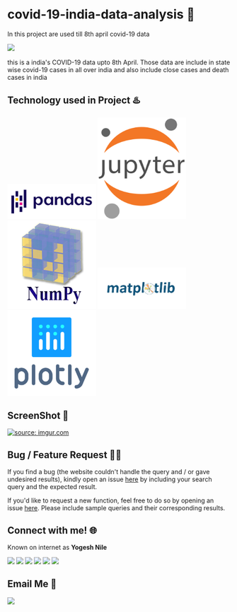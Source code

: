 # covid-19-india-data-analysis :notebook:
In this project are used till 8th april covid-19 data

[![](https://camo.githubusercontent.com/2fb0723ef80f8d87a51218680e209c66f213edf8/68747470733a2f2f666f7274686562616467652e636f6d2f696d616765732f6261646765732f6d6164652d776974682d707974686f6e2e737667)](https://python.org)

this is a india's COVID-19 data upto 8th April. Those data are include in state wise covid-19 cases in all over india and also include close cases and death cases in india

## Technology used in Project :hotsprings:
<img target="_blank" src="https://github.com/yogeshnile/technology/blob/master/pandas.png" width="200">  <img target="_blank" src="https://github.com/yogeshnile/technology/blob/master/Jupyter.png" width="200">    <img target="_blank" src="https://github.com/yogeshnile/technology/blob/master/numpy.png" width="200">   <img target="_blank" src="https://github.com/yogeshnile/technology/blob/master/matplotlib.jpg" width="200">   <img target="_blank" src="https://github.com/yogeshnile/technology/blob/master/plotly.png" width="200">



## ScreenShot :camera_flash:

<a href="https://imgur.com/dlGGnyG"><img src="https://i.imgur.com/dlGGnyG.png" title="source: imgur.com" /></a>


## Bug / Feature Request :man_technologist:
If you find a bug (the website couldn't handle the query and / or gave undesired results), kindly open an issue [here](https://github.com/yogeshnile/covid-19-india-data-analysis/issues/new) by including your search query and the expected result.

If you'd like to request a new function, feel free to do so by opening an issue [here](https://github.com/yogeshnile/covid-19-india-data-analysis/issues/new). Please include sample queries and their corresponding results.


## Connect with me! 🌐
Known on internet as **Yogesh Nile**

[<img target="_blank" src="https://img.icons8.com/bubbles/100/000000/linkedin.png">](https://bit.ly/2Ky3ho6)  [<img target="_blank" src="https://img.icons8.com/bubbles/100/000000/github.png">](https://bit.ly/2yoggit) [<img target="_blank" src="https://img.icons8.com/bubbles/100/000000/twitter.png">](https://bit.ly/3dbLJLC) [<img target="_blank" src="https://img.icons8.com/bubbles/100/000000/telegram-app.png"/>](https://t.me/yogeshnile) [<img target="_blank" src="https://img.icons8.com/bubbles/100/000000/instagram-new.png">](https://bit.ly/3b9Qeo4)  [<img target="_blank" src="https://img.icons8.com/bubbles/100/000000/instagram.png">](https://bit.ly/32SXHV0)

## Email Me :e-mail:

[<img target="_blank" src="https://img.icons8.com/bubbles/100/000000/secured-letter.png">](mailto:yogeshnile.work4u@gmail.com)

